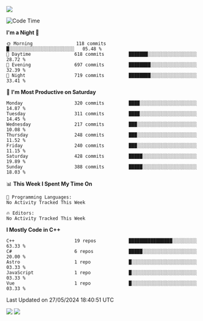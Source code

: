 ![](https://komarev.com/ghpvc/?username=lilpidgey&color=red)
<!--START_SECTION:waka-->
![Code Time](http://img.shields.io/badge/Code%20Time-1%2C491%20hrs%2018%20mins-blue)

**I'm a Night 🦉** 

```text
🌞 Morning                118 commits         █░░░░░░░░░░░░░░░░░░░░░░░░   05.48 % 
🌆 Daytime                618 commits         ███████░░░░░░░░░░░░░░░░░░   28.72 % 
🌃 Evening                697 commits         ████████░░░░░░░░░░░░░░░░░   32.39 % 
🌙 Night                  719 commits         ████████░░░░░░░░░░░░░░░░░   33.41 % 
```
📅 **I'm Most Productive on Saturday** 

```text
Monday                   320 commits         ████░░░░░░░░░░░░░░░░░░░░░   14.87 % 
Tuesday                  311 commits         ████░░░░░░░░░░░░░░░░░░░░░   14.45 % 
Wednesday                217 commits         ███░░░░░░░░░░░░░░░░░░░░░░   10.08 % 
Thursday                 248 commits         ███░░░░░░░░░░░░░░░░░░░░░░   11.52 % 
Friday                   240 commits         ███░░░░░░░░░░░░░░░░░░░░░░   11.15 % 
Saturday                 428 commits         █████░░░░░░░░░░░░░░░░░░░░   19.89 % 
Sunday                   388 commits         █████░░░░░░░░░░░░░░░░░░░░   18.03 % 
```


📊 **This Week I Spent My Time On** 

```text
💬 Programming Languages: 
No Activity Tracked This Week

🔥 Editors: 
No Activity Tracked This Week
```

**I Mostly Code in C++** 

```text
C++                      19 repos            ████████████████░░░░░░░░░   63.33 % 
C#                       6 repos             █████░░░░░░░░░░░░░░░░░░░░   20.00 % 
Astro                    1 repo              █░░░░░░░░░░░░░░░░░░░░░░░░   03.33 % 
JavaScript               1 repo              █░░░░░░░░░░░░░░░░░░░░░░░░   03.33 % 
Vue                      1 repo              █░░░░░░░░░░░░░░░░░░░░░░░░   03.33 % 
```




 Last Updated on 27/05/2024 18:40:51 UTC
<!--END_SECTION:waka-->
![](https://hit.yhype.me/github/profile?user_id=42968544)
![](https://komarev.com/ghpvc/?lilpidgey)
